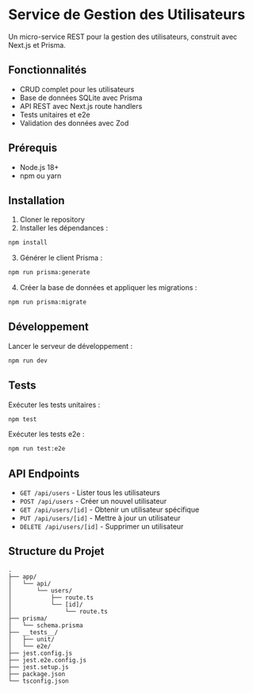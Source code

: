 # Service de Gestion des Utilisateurs

Un micro-service REST pour la gestion des utilisateurs, construit avec Next.js et Prisma.

## Fonctionnalités

- CRUD complet pour les utilisateurs
- Base de données SQLite avec Prisma
- API REST avec Next.js route handlers
- Tests unitaires et e2e
- Validation des données avec Zod

## Prérequis

- Node.js 18+
- npm ou yarn

## Installation

1. Cloner le repository
2. Installer les dépendances :
```bash
npm install
```

3. Générer le client Prisma :
```bash
npm run prisma:generate
```

4. Créer la base de données et appliquer les migrations :
```bash
npm run prisma:migrate
```

## Développement

Lancer le serveur de développement :
```bash
npm run dev
```

## Tests

Exécuter les tests unitaires :
```bash
npm test
```

Exécuter les tests e2e :
```bash
npm run test:e2e
```

## API Endpoints

- `GET /api/users` - Lister tous les utilisateurs
- `POST /api/users` - Créer un nouvel utilisateur
- `GET /api/users/[id]` - Obtenir un utilisateur spécifique
- `PUT /api/users/[id]` - Mettre à jour un utilisateur
- `DELETE /api/users/[id]` - Supprimer un utilisateur

## Structure du Projet

```
.
├── app/
│   └── api/
│       └── users/
│           ├── route.ts
│           └── [id]/
│               └── route.ts
├── prisma/
│   └── schema.prisma
├── __tests__/
│   ├── unit/
│   └── e2e/
├── jest.config.js
├── jest.e2e.config.js
├── jest.setup.js
├── package.json
└── tsconfig.json
``` 